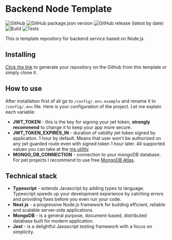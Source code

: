 # Backend Node Template  
![GitHub](https://img.shields.io/github/license/vladdekhanov/backend-node-template)
![GitHub package.json version](https://img.shields.io/github/package-json/v/vladdekhanov/backend-node-template)
![GitHub release (latest by date)](https://img.shields.io/github/v/release/vladdekhanov/backend-node-template)
![Build](https://github.com/vladdekhanov/backend-node-template/workflows/Build/badge.svg)
![Tests](https://github.com/vladdekhanov/backend-node-template/workflows/Tests/badge.svg)

This is template repository for backend service based on Node.js.

## Installing

[Click the link](https://github.com/vladdekhanov/backend-node-template/generate) to generate your repository on the Github from this template or simply clone it.

## How to use

After installation first of all go to ``/config/.env.example`` and rename it to ``/config/.env`` file. Here is your configuration of the project. Let me explain each variable:
* **JWT_TOKEN** - this is the key for signing your jwt token, **strongly recommend** to change it to keep your app more secure.
* **JWT_TOKEN_EXPIRES_IN** - duration of validity jwt token signed by application. 1 hour by default. Means that user won't be authorized on any jwt guarded route even with signed token 1 hour later. All supported values you can take at the [ms utility](https://github.com/zeit/ms)
* **MONGO_DB_CONNECTION** - connection to your mongoDB database. For pet projects I recommend to use free [MongoDB Atlas](https://www.mongodb.com/).

## Technical stack

* **Typescript** - extends Javascript by adding types to language. Typescript speeds up your development experience by catching errors and providing fixes before you even run your code.
* **Nest.js** - a progressive Node.js framework for building efficient, reliable and scalable server-side applications.
* **MongoDB** - is a general purpose, document-based, distributed database built for modern application.
* **Jest** - is a delightful Javascript testing framework with a focus on simplicity.
